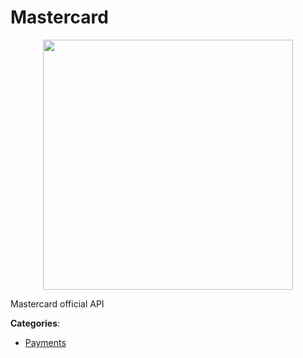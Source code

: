 # Mastercard
<p align="center">
    <img width="400" src="https://raw.githubusercontent.com/apis-list/apis-list/apis/mastercard/logo_256x256.png" />
</p>

Mastercard official API



**Categories**:

- [Payments](https://github.com/apis-list/apis-list#payments)




